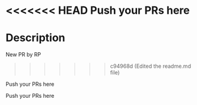 <<<<<<< HEAD
Push your PRs here
=======
# Description
New PR by RP


>>>>>>> c94968d (Edited the readme.md file)

Push your PRs here

Push your PRs here
